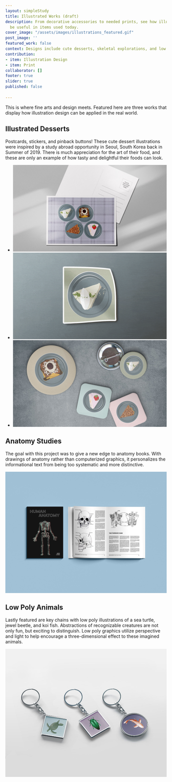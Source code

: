 ```yaml
---
layout: simpleStudy
title: Illustrated Works (draft)
description: From decorative accessories to needed prints, see how illustrations can
  be useful in items used today.
cover_image: "/assets/images/illustrations_featured.gif"
post_image: ''
featured_work: false
context: Designs include cute desserts, skeletal explorations, and low poly animals.
contribution:
- item: Illustration Design
- item: Print
collaborator: []
footer: true
slider: true
published: false

---
```

This is where fine arts and design meets. Featured here are three works that display how illustration design can be applied in the real world.

## Illustrated Desserts

Postcards, stickers, and pinback buttons! These cute dessert illustrations were inspired by a study abroad opportunity in Seoul, South Korea back in Summer of 2019. There is much appreciation for the art of their food, and these are only an example of how tasty and delightful their foods can look.

<div class="splide">
<div class="splide__track">
<ul class="splide__list">
<li class="splide__slide">
<img src="/assets/images/desserts_postcard.jpg" alt="first draft">
</li>
<li class="splide__slide">
<img src="/assets/images/desserts_stickers.gif" alt="second draft">
</li>

<li class="splide__slide"> <img src="/assets/images/desserts_badges.jpg" alt="second draft"> </li>
</ul>
</div>
</div>

## Anatomy Studies

The goal with this project was to give a new edge to anatomy books. With drawings of anatomy rather than computerized graphics, it personalizes the informational text from being too systematic and more distinctive.

![](/assets/images/anatomy-studies_mockup.jpg)

## Low Poly Animals

Lastly featured are key chains with low poly illustrations of a sea turtle, jewel beetle, and koi fish. Abstractions of recognizable creatures are not only fun, but exciting to distinguish. Low poly graphics utilize perspective and light to help encourage a three-dimensional effect to these imagined animals.

![](/assets/images/low-poly-keychain.jpg)